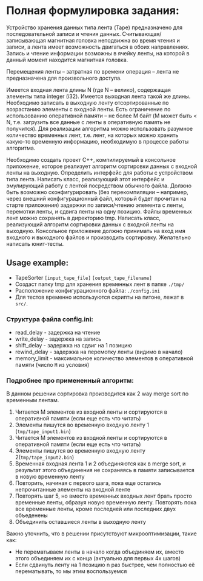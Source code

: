 # Полная формулировка задания:

Устройство хранения данных типа лента (Tape) предназначено для последовательной записи и чтения данных. Считывающая/записывающая магнитная головка неподвижна во время чтения и записи, а лента имеет возможность двигаться в обоих направлениях. Запись и чтение информации возможны в ячейку ленты, на которой в данный момент находится магнитная головка.

Перемещения ленты – затратная по времени операция – лента не предназначена для произвольного доступа.

Имеется входная лента длины N (где N – велико), содержащая элементы типа integer (i32). Имеется выходная лента такой же длины. Необходимо записать в выходную ленту отсортированные по возрастанию элементы с входной ленты. Есть ограничение по использованию оперативной памяти – не более M байт (M может быть < N, т.е. загрузить все данные с ленты в оперативную память не получится). Для реализации алгоритма можно использовать разумное количество временных лент, т.е. лент, на которых можно хранить какую-то временную информацию, необходимую в процессе работы алгоритма.

Необходимо создать проект С++, компилируемый в консольное приложение, которое реализует алгоритм сортировки данных с входной ленты на выходную. 
Определить интерфейс для работы с устройством типа лента. Написать класс, реализующий этот интерфейс и эмулирующий работу с лентой посредством обычного файла. 
Должно быть возможно сконфигурировать (без перекомпиляции – например, через внешний конфигурационный файл, который будет
прочитан на старте приложения) задержки по записи/чтению элемента с ленты, перемотки ленты, и сдвига ленты на одну позицию. 
Файлы временных лент можно сохранять в директорию tmp. Написать класс, реализующий алгоритм сортировки данных с входной ленты на выходную. 
Консольное приложение должно принимать на вход имя входного и выходного файлов и производить сортировку. Желательно написать юнит-тесты.


## Usage example:
 - TapeSorter `[input_tape_file]` `[output_tape_filename]`
 - Создаст папку tmp для хранения временных лент в папке `./tmp/`
 - Расположение конфигурационного файла: `./config.ini`
 - Для тестов временно используются скрипты на питоне, лежат в `src/`.

### Структура файла config.ini:
 - read_delay - задержка на чтение
 - write_delay - задержка на запись
 - shift_delay - задержка на сдвиг на 1 позицию
 - rewind_delay - задержка на перемотку ленты (видимо в начало)
 - memory_limit - максимальное количество элементов в оперативной памяти (число `M` из условия)


### Подробнее про примененный алгоритм:
В данном решении сортировка производится как 2 way merge sort по временным лентам.

1. Читается M элементов из входной ленты и сортируются в оперативной памяти (если еще есть что читать)
2. Элементы пишутся во временную входную ленту 1 (`tmp/tape_input1.bin`)
3. Читается M элементов из входной ленты и сортируются в оперативной памяти (если еще есть что читать)
4. Элементы пишутся во временную входную ленту 2(`tmp/tape_input2.bin`)
5. Временная входная лента 1 и 2 объединяются как в merge sort, и результат этого объединения не сохраняясь в памяти записывается в новую временную ленту
6. Повторить, начиная с первого шага, пока еще остались непрочитанные элементы на входной ленте
7. Повторять шаг 5, но вместо временных входных лент брать просто временные ленты, образуя новую временную ленту. Повторять пока все временные ленты, кроме последней или последних двух объеденены
8. Объединить оставшиеся ленты в выходную ленту

Важно уточнить, что в решении присутствуют микрооптимизации, такие как:
 - Не перематываем ленты в начало когда объединяем их, вместо этого объединяем их с конца (актуально для первых 4х шагов)
 - Если сдвинуть ленту на 1 позицию n раз быстрее, чем полностью её перематывать, то мы этим воспользуемся 
